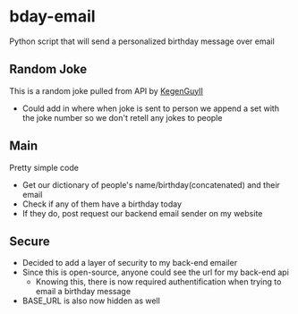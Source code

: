 # bday-email
Python script that will send a personalized birthday message over email


## Random Joke
This is a random joke pulled from API by [KegenGuyII](https://github.com/KegenGuyll/DadJokes_API)
* Could add in where when joke is sent to person we append a set with the joke number so we don't retell any jokes to people

## Main
Pretty simple code
* Get our dictionary of people's name/birthday(concatenated) and their email
* Check if any of them have a birthday today
* If they do, post request our backend email sender on my website

## Secure
* Decided to add a layer of security to my back-end emailer
* Since this is open-source, anyone could see the url for my back-end api
    * Knowing this, there is now required authentification when trying to email a birthday message
* BASE_URL is also now hidden as well